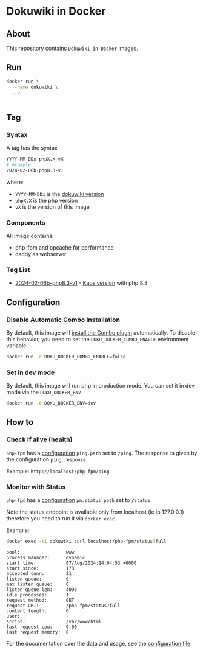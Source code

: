 # Dokuwiki in Docker


## About
This repository contains `Dokuwiki in Docker` images.

## Run

```bash
docker run \
  --name dokuwiki \
  --v
   
```

## Tag

### Syntax

A tag has the syntax
```bash
YYYY-MM-DDx-phpX.X-vX
# example
2024-02-06b-php8.3-v1
```
where:
  * `YYYY-MM-DDx` is the [dokuwiki version](https://download.dokuwiki.org/archive)
  * `phpX.X` is the php version
  * `vX` is the version of this image

### Components

All image contains:
* php-fpm and opcache for performance
* caddy as webserver

### Tag List

  * [2024-02-06b-php8.3-v1](Dockerfiles/2024-02-06/Dockerfile) - [Kaos version](https://www.dokuwiki.org/changes#release_2024-02-06a_kaos) with php 8.3


## Configuration

### Disable Automatic Combo Installation

By default, this image will [install the Combo plugin](https://combostrap.com/get-started/how-to-install-combo-zzjmtimy) automatically. 
To disable this behavior, you need to set the `DOKU_DOCKER_COMBO_ENABLE` environment variable.

```bash
docker run -e DOKU_DOCKER_COMBO_ENABLE=false
```

### Set in dev mode

By default, this image will run php in production mode.
You can set it in dev mode via the `DOKU_DOCKER_ENV`

```bash
docker run -e DOKU_DOCKER_ENV=dev
```

## How to

### Check if alive (health)

`php-fpm` has a [configuration](Dockerfiles/2024-02-06/resources/php-fpm/www.conf) `ping.path` set to `/ping`.
The response is given by the configuration `ping.response`.

Example: `http://localhost/php-fpm/ping`

### Monitor with Status

`php-fpm` has a [configuration](Dockerfiles/2024-02-06/resources/php-fpm/www.conf) `pm.status_path` set to `/status`.

Note the status endpoint is available only from localhost (ie ip 127.0.0.1)
therefore you need to run it via `docker exec`

Example: 
```bash
docker exec -ti dokuwiki curl localhost/php-fpm/status?full
```
```
pool:                 www
process manager:      dynamic
start time:           07/Aug/2024:14:04:53 +0000
start since:          173
accepted conn:        21
listen queue:         0
max listen queue:     0
listen queue len:     4096
idle processes:       1
request method:       GET
request URI:          /php-fpm/status?full
content length:       0
user:                 -
script:               /var/www/html
last request cpu:     0.00
last request memory:  0
```

For the documentation over the data and usage, see the [configuration file](Dockerfiles/2024-02-06/resources/php-fpm/www.conf)
